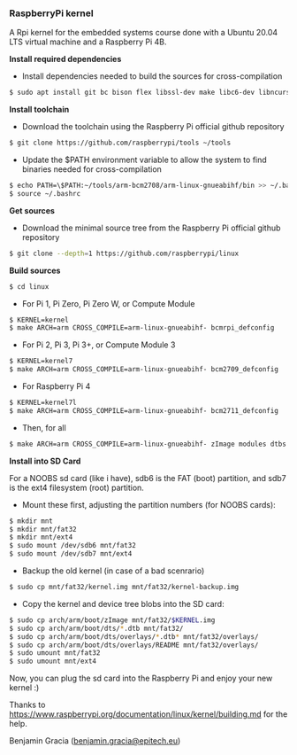 ### RaspberryPi kernel
A Rpi kernel for the embedded systems course done with a Ubuntu 20.04 LTS virtual machine and a Raspberry Pi 4B.

**Install required dependencies**

  - Install dependencies needed to build the sources for cross-compilation
```sh
$ sudo apt install git bc bison flex libssl-dev make libc6-dev libncurses5-dev
```
**Install toolchain**

  - Download the toolchain using the Raspberry Pi official github repository
```sh
$ git clone https://github.com/raspberrypi/tools ~/tools
```

  - Update the $PATH environment variable to allow the system to find binaries needed for cross-compilation
```sh
$ echo PATH=\$PATH:~/tools/arm-bcm2708/arm-linux-gnueabihf/bin >> ~/.bashrc
$ source ~/.bashrc
```

**Get sources**

  - Download the minimal source tree from the Raspberry Pi official github repository
```sh
$ git clone --depth=1 https://github.com/raspberrypi/linux
```

**Build sources**

```sh
$ cd linux
```
  - For Pi 1, Pi Zero, Pi Zero W, or Compute Module
```sh
$ KERNEL=kernel
$ make ARCH=arm CROSS_COMPILE=arm-linux-gnueabihf- bcmrpi_defconfig
```
  - For Pi 2, Pi 3, Pi 3+, or Compute Module 3
```sh
$ KERNEL=kernel7
$ make ARCH=arm CROSS_COMPILE=arm-linux-gnueabihf- bcm2709_defconfig
```
  - For Raspberry Pi 4
```sh
$ KERNEL=kernel7l
$ make ARCH=arm CROSS_COMPILE=arm-linux-gnueabihf- bcm2711_defconfig
```
- Then, for all
```sh
$ make ARCH=arm CROSS_COMPILE=arm-linux-gnueabihf- zImage modules dtbs
```

**Install into SD Card**

For a NOOBS sd card (like i have), sdb6 is the FAT (boot) partition, and sdb7 is the ext4 filesystem (root) partition.

  - Mount these first, adjusting the partition numbers (for NOOBS cards):
```sh
$ mkdir mnt
$ mkdir mnt/fat32
$ mkdir mnt/ext4
$ sudo mount /dev/sdb6 mnt/fat32
$ sudo mount /dev/sdb7 mnt/ext4
```

  - Backup the old kernel (in case of a bad scenrario)
```sh
$ sudo cp mnt/fat32/kernel.img mnt/fat32/kernel-backup.img
```

  - Copy the kernel and device tree blobs into the SD card:
```sh
$ sudo cp arch/arm/boot/zImage mnt/fat32/$KERNEL.img
$ sudo cp arch/arm/boot/dts/*.dtb mnt/fat32/
$ sudo cp arch/arm/boot/dts/overlays/*.dtb* mnt/fat32/overlays/
$ sudo cp arch/arm/boot/dts/overlays/README mnt/fat32/overlays/
$ sudo umount mnt/fat32
$ sudo umount mnt/ext4
```

Now, you can plug the sd card into the Raspberry Pi and enjoy your new kernel :)

Thanks to https://www.raspberrypi.org/documentation/linux/kernel/building.md for the help.
 
Benjamin Gracia
(benjamin.gracia@epitech.eu)
